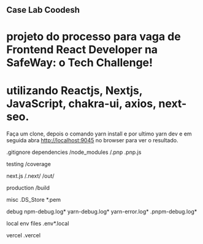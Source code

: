 ## Case Lab Coodesh

# projeto do processo para vaga de Frontend React Developer na SafeWay: o Tech Challenge!
# utilizando Reactjs, Nextjs, JavaScript, chakra-ui, axios, next-seo.

 Faça um clone, depois o comando yarn install 
 e por ultimo yarn dev 
 e em seguida
 abra [http://localhost:9045](http://localhost:9045) no browser para ver o resultado.


.gitignore
dependencies
/node_modules
/.pnp
.pnp.js

testing
/coverage

next.js
/.next/
/out/

production
/build

misc
.DS_Store
*.pem

debug
npm-debug.log*
yarn-debug.log*
yarn-error.log*
.pnpm-debug.log*

local env files
.env*.local

vercel
.vercel
